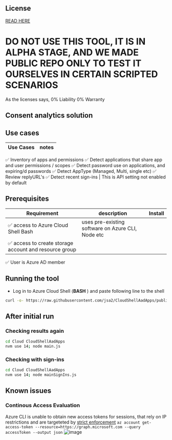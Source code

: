 ## License

[READ HERE](https://github.com/jsa2/CloudShellAadApps/blob/public/LICENSE)

# DO NOT USE THIS TOOL, IT IS IN ALPHA STAGE, AND WE MADE PUBLIC REPO ONLY TO TEST IT OURSELVES IN CERTAIN SCRIPTED SCENARIOS

As the licenses says, 0%  Liability 0% Warranty

## Consent analytics solution


## Use cases

Use Cases | notes
-|-
✅ Inventory of apps and permissions 
✅ Detect applications that share app and user permissions / scopes 
✅ Detect password use on applications, and expiring/d passwords 
✅ Detect AppType (Managed, Multi, single etc)
✅ Review replyURL's
✅ Detect recent sign-ins | This is API setting not enabled by default



## Prerequisites 

Requirement | description | Install
-|-|-
✅ access to Azure Cloud Shell Bash | uses pre-existing software on Azure CLI, Node etc 
✅ access to create storage account and resource group|
✅ User is Azure AD member


## Running the tool

- Log in to Azure Cloud Shell (**BASH** ) and paste following line to the shell
```bash
curl -o- https://raw.githubusercontent.com/jsa2/CloudShellAadApps/public/remote.sh | bash
```

## After initial run

### Checking results again
```bash
cd Cloud CloudShellAadApps
nvm use 14; node main.js
```

### Checking with sign-ins 
```bash
cd Cloud CloudShellAadApps
nvm use 14; node mainSignIns.js
```
## Known issues
### Continous Access Evaluation
Azure CLI is unable to obtain new access tokens for sessions, that rely on IP restrictions and are targeteted by [strict enforcement](https://docs.microsoft.com/en-us/azure/active-directory/conditional-access/concept-continuous-access-evaluation#ip-address-variation)
``az account get-access-token --resource=https://graph.microsoft.com --query accessToken --output json`` 
![image](https://user-images.githubusercontent.com/58001986/146808098-035dd7a9-1314-41fe-aa36-471988da634d.png)


